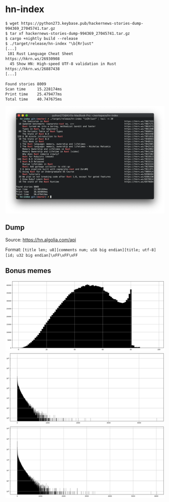 # hn-index

```
$ wget https://python273.keybase.pub/hackernews-stories-dump-994369_27045741.tar.gz
$ tar xf hackernews-stories-dump-994369_27045741.tar.gz
$ cargo +nightly build --release
$ ./target/release/hn-index "\b[Rr]ust"
[...]
 101 Rust Language Cheat Sheet                                                        https://hkrn.ws/26930908
  45 Show HN: High-speed UTF-8 validation in Rust                                     https://hkrn.ws/26887438
[...]

Found stories 8009
Scan time     15.228174ms
Print time    25.479477ms
Total time    40.747675ms
```

![](./term.png)

## Dump

Source: https://hn.algolia.com/api

Format: `[title len; u8][comments num; u16 big endian][title; utf-8][id; u32 big endian]\xFF\xFF\xFF`

## Bonus memes

![Title length](./hn-titles-plt.png)
![Comments](./hn-comments-plt.png)
![Points](./hn-points-plt.png)
